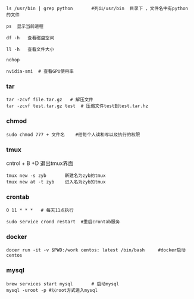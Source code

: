 

```shell
ls /usr/bin | grep python		#列出/usr/bin  目录下 ，文件名中有python 的文件 

ps  显示当前进程

df -h   查看磁盘空间

ll -h   查看文件大小

nohop

nvidia-smi	# 查看GPU使用率
```

### tar

```shell
tar -zcvf file.tar.gz	# 解压文件
tar -zcvf test.tar.gz test  # 压缩文件test到test.tar.hz
```

### chmod

```shell
sudo chmod 777 + 文件名	#给每个人读和写以及执行的权限
```

### tmux 

cntrol + B +D    退出tmux界面

```shell
tmux new -s zyb       新建名为zyb的tmux
tmux new at -t zyb    进入名为zyb的tmux
```

### crontab

```shell
0 11 * * *   # 每天11点执行

sudo service crond restart 	#重启crontab服务
```

### docker

```shell
docer run -it -v $PWD:/work centos: latest /bin/bash     #docker启动centos
```

### mysql

```shell
brew services start mysql		# 启动mysql
mysql -uroot -p	#以root方式进入mysql
```




